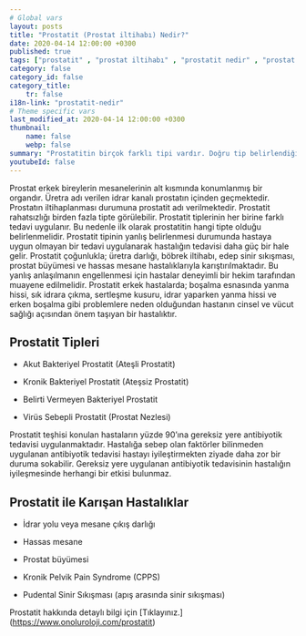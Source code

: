 ```yaml
---
# Global vars
layout: posts
title: "Prostatit (Prostat iltihabı) Nedir?"
date: 2020-04-14 12:00:00 +0300
published: true
tags: ["prostatit" , "prostat iltihabı" , "prostatit nedir" , "prostat iltihabı nedir" , "prostatit nedeni" , "prostatit sebebi" , "prostatit tipi" , "prostatitle karışan hastalıklar" , "prostatit teşhisi" , "prostatit tedavisi" , "prostatit antibiyotik" , "ateşli bakteriyel prostatit" , "kronik bakteriyel prostatit" , "ateşsiz prostatit" , "prostat nezlesi" , "prostatit çözüm" , "kronik prostatit" , "tekrarlayan prostatit" , "geçmeyen prostatit" , "prostatit ilaç"]
category: false
category_id: false
category_title:
    tr: false
i18n-link: "prostatit-nedir"
# Theme specific vars
last_modified_at: 2020-04-14 12:00:00 +0300
thumbnail:
    name: false
    webp: false
summary: "Prostatitin birçok farklı tipi vardır. Doğru tip belirlendiğinde tedavi daha kolaydır. Hastaların büyük çoğunluğunda yanlış antibiyotik tedavisi hastalığı kronikleştirmektedir. Hastalığın tedavisini güçleştirir. Doğru tedavi için tecrübeli bir hekimin tedavi planlamasını yapması gereklidir."
youtubeId: false
---
```






Prostat erkek bireylerin mesanelerinin alt kısmında konumlanmış bir organdır. Üretra adı verilen idrar kanalı prostatın içinden geçmektedir. Prostatın iltihaplanması durumuna prostatit adı verilmektedir. Prostatit rahatsızlığı birden fazla tipte görülebilir. Prostatit tiplerinin her birine farklı tedavi uygulanır. Bu nedenle ilk olarak prostatitin hangi tipte olduğu belirlenmelidir. Prostatit tipinin yanlış belirlenmesi durumunda hastaya uygun olmayan bir tedavi uygulanarak hastalığın tedavisi daha güç bir hale gelir. Prostatit çoğunlukla; üretra darlığı, böbrek iltihabı, edep sinir sıkışması, prostat büyümesi ve hassas mesane hastalıklarıyla karıştırılmaktadır. Bu yanlış anlaşılmanın engellenmesi için hastalar deneyimli bir hekim tarafından muayene edilmelidir. Prostatit erkek hastalarda; boşalma esnasında yanma hissi, sık idrara çıkma, sertleşme kusuru, idrar yaparken yanma hissi ve erken boşalma gibi problemlere neden olduğundan hastanın cinsel ve vücut sağlığı açısından önem taşıyan bir hastalıktır.

## Prostatit Tipleri

- Akut Bakteriyel Prostatit  (Ateşli Prostatit)

- Kronik Bakteriyel Prostatit (Ateşsiz Prostatit)

- Belirti Vermeyen Bakteriyel Prostatit

- Virüs Sebepli Prostatit (Prostat Nezlesi)

Prostatit teşhisi konulan hastaların yüzde 90’ına gereksiz yere antibiyotik tedavisi uygulanmaktadır. Hastalığa sebep olan faktörler bilinmeden uygulanan antibiyotik tedavisi hastayı iyileştirmekten ziyade daha zor bir duruma sokabilir. Gereksiz yere uygulanan antibiyotik tedavisinin hastalığın iyileşmesinde herhangi bir etkisi bulunmaz.


## Prostatit ile Karışan Hastalıklar

-	İdrar yolu veya mesane çıkış darlığı

-	Hassas mesane

-	Prostat büyümesi

-	Kronik Pelvik Pain Syndrome (CPPS)

-	Pudental Sinir Sıkışması (apış arasında sinir sıkışması)


Prostatit hakkında detaylı bilgi için [Tıklayınız.] (https://www.onoluroloji.com/prostatit)
